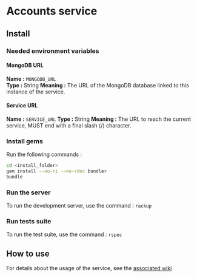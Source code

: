 # Accounts service

## Install

### Needed environment variables

#### MongoDB URL

__Name :__ `MONGODB_URL`  
__Type :__ String
__Meaning :__ The URL of the MongoDB database linked to this instance of the service.

#### Service URL

__Name :__ `SERVICE_URL`
__Type :__ String
__Meaning :__ The URL to reach the current service, MUST end with a final slash (/) character.

### Install gems

Run the following commands :

```bash
cd <install_folder>
gem install --no-ri --no-rdoc bundler
bundle
```

### Run the server

To run the development server, use the command : `rackup`

### Run tests suite

To run the test suite, use the command : `rspec`

## How to use

For details about the usage of the service, see the [associated wiki](https://github.com/jdr-tools/accounts/wiki)
